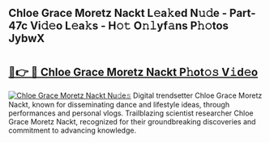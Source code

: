## Chloe Grace Moretz Nackt L𝚎a𝚔ed N𝚞𝚍e - Part-47c Vi𝚍𝚎o L𝚎a𝚔s - H𝚘𝚝 O𝚗𝚕yf𝚊ns P𝚑𝚘tos JybwX

# <h2><a href="http://kfazca.oniu.top/?m=Chloe+Grace+Moretz+Nackt">🔗👉 🔴 Chloe Grace Moretz Nackt P𝚑ot𝚘𝚜 V𝚒d𝚎o</a></h2>

[![Chloe Grace Moretz Nackt Nu𝚍e𝚜](https://i.imgur.com/0qMVB7G.gif)](http://kfazca.oniu.top/?m=Chloe+Grace+Moretz+Nackt)
Digital trendsetter Chloe Grace Moretz Nackt, known for disseminating dance and lifestyle ideas, through performances and personal vlogs. Trailblazing scientist researcher Chloe Grace Moretz Nackt, recognized for their groundbreaking discoveries and commitment to advancing knowledge.  
